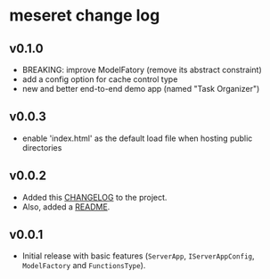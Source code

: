 # meseret change log

## v0.1.0
- BREAKING: improve ModelFatory (remove its abstract constraint)
- add a config option for cache control type
- new and better end-to-end demo app (named "Task Organizer")

## v0.0.3
- enable 'index.html' as the default load file when hosting public directories

## v0.0.2
- Added this [CHANGELOG](CHANGELOG.md) to the project.
- Also, added a [README](README.md).

## v0.0.1
- Initial release with basic features (`ServerApp`, `IServerAppConfig`, `ModelFactory` and `FunctionsType`).
